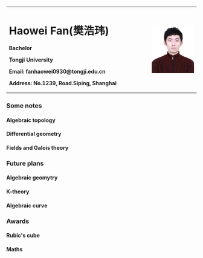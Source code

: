 <table border="0">
  <tr>
    <td width="75%">
      <h1>Haowei Fan(樊浩玮)</h1>
      <p><b>Bachelor</b></p>
      <p><b>Tongji University</b></p>
      <p><b>Email: fanhaowei0930@tongji.edu.cn</b></p>
      <p><b>Address: No.1239, Road.Siping, Shanghai</b></p>
    </td>
    <td width="25%">
      <img src="/111.jpg" width="100%">     
    </td>
  </tr>
</table>


### Some notes
#### Algebraic topology
#### Differential geometry
#### Fields and Galois theory

### Future plans
#### Algebraic geomytry
#### K-theory
#### Algebraic curve
### Awards
#### Rubic's cube
#### Maths

